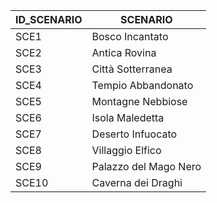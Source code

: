| ID_SCENARIO | SCENARIO                            |
|-------------|-------------------------------------|
| SCE1        | Bosco Incantato                     |
| SCE2        | Antica Rovina                       |
| SCE3        | Città Sotterranea                   |
| SCE4        | Tempio Abbandonato                  |
| SCE5        | Montagne Nebbiose                   |
| SCE6        | Isola Maledetta                     |
| SCE7        | Deserto Infuocato                   |
| SCE8        | Villaggio Elfico                    |
| SCE9        | Palazzo del Mago Nero               |
| SCE10       | Caverna dei Draghi                  |
